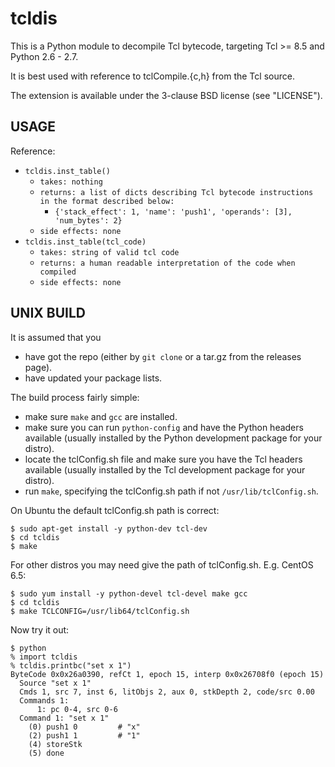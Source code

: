 tcldis
======

This is a Python module to decompile Tcl bytecode, targeting Tcl >= 8.5 and
Python 2.6 - 2.7.

It is best used with reference to tclCompile.{c,h} from the Tcl source.

The extension is available under the 3-clause BSD license (see "LICENSE").

USAGE
-----

Reference:
 - `tcldis.inst_table()`
   - `takes: nothing`
   - `returns: a list of dicts describing Tcl bytecode instructions in the
      format described below:`
     - `{'stack_effect': 1, 'name': 'push1', 'operands': [3], 'num_bytes': 2}`
   - `side effects: none`
 - `tcldis.inst_table(tcl_code)`
   - `takes: string of valid tcl code`
   - `returns: a human readable interpretation of the code when compiled`
   - `side effects: none`

UNIX BUILD
----------

It is assumed that you
 - have got the repo (either by `git clone` or a tar.gz from the releases page).
 - have updated your package lists.

The build process fairly simple:
 - make sure `make` and `gcc` are installed.
 - make sure you can run `python-config` and have the Python headers available
   (usually installed by the Python development package for your distro).
 - locate the tclConfig.sh file and make sure you have the Tcl headers available
   (usually installed by the Tcl development package for your distro).
 - run `make`, specifying the tclConfig.sh path if not `/usr/lib/tclConfig.sh`.

On Ubuntu the default tclConfig.sh path is correct:

	$ sudo apt-get install -y python-dev tcl-dev
	$ cd tcldis
	$ make

For other distros you may need give the path of tclConfig.sh. E.g. CentOS 6.5:

	$ sudo yum install -y python-devel tcl-devel make gcc
	$ cd tcldis
	$ make TCLCONFIG=/usr/lib64/tclConfig.sh

Now try it out:

	$ python
	% import tcldis
	% tcldis.printbc("set x 1")
	ByteCode 0x0x26a0390, refCt 1, epoch 15, interp 0x0x26708f0 (epoch 15)
	  Source "set x 1"
	  Cmds 1, src 7, inst 6, litObjs 2, aux 0, stkDepth 2, code/src 0.00
	  Commands 1:
	      1: pc 0-4, src 0-6
	  Command 1: "set x 1"
	    (0) push1 0         # "x"
	    (2) push1 1         # "1"
	    (4) storeStk 
	    (5) done 

